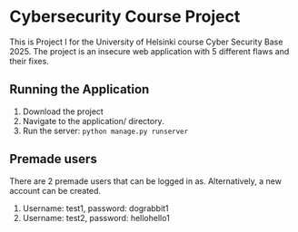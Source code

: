 # Cybersecurity Course Project
This is Project I for the University of Helsinki course Cyber Security Base 2025. The project is an insecure web application with 5 different flaws and their fixes.

## Running the Application
1. Download the project
2. Navigate to the application/ directory.
3. Run the server: `python manage.py runserver`

## Premade users
There are 2 premade users that can be logged in as. Alternatively, a new account can be created.
1. Username: test1, password: dograbbit1
2. Username: test2, password: hellohello1

